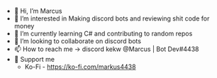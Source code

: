 - 👋 Hi, I’m Marcus
- 👀 I’m interested in Making discord bots and reviewing shit code for money
- 🌱 I’m currently learning C# and contributing to random repos
- 💞️ I’m looking to collaborate on discord bots
- 📫 How to reach me -> discord kekw @Marcus | Bot Dev#4438
- 🙏 Support me 
  - Ko-Fi - https://ko-fi.com/markus4438

<!---
MarzaElise/MarzaElise is a ✨ special ✨ repository because its `README.md` (this file) appears on your GitHub profile.
You can click the Preview link to take a look at your changes.
--->
